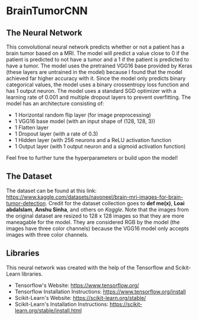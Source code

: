 # BrainTumorCNN

## The Neural Network

This convolutional neural network predicts whether or not a patient has a brain tumor based on a MRI. The model will predict a value close to 0 if the patient is predicted to not have a tumor and a 1 if the patient is predicted to have a tumor. The model uses the pretrained VGG16 base provided by Keras (these layers are untrained in the model) because I found that the model achieved far higher accuracy with it. Since the model only predicts binary categorical values, the model uses a binary crossentropy loss function and has 1 output neuron. The model uses a standard SGD optimizer with a learning rate of 0.001 and multiple dropout layers to prevent overfitting. The model has an architecture consisting of:
- 1 Horizontal random flip layer (for image preprocessing)
- 1 VGG16 base model (with an input shape of (128, 128, 3))
- 1 Flatten layer
- 1 Dropout layer (with a rate of 0.3)
- 1 Hidden layer (with 256 neurons and a ReLU activation function
- 1 Output layer (with 1 output neuron and a sigmoid activation function)

Feel free to further tune the hyperparameters or build upon the model!

## The Dataset
The dataset can be found at this link: https://www.kaggle.com/datasets/navoneel/brain-mri-images-for-brain-tumor-detection. Credit for the dataset collection goes to **def me(x)**, **Loai abdalslam**, **Anshu Sinha**, and others on *Kaggle*. Note that the images from the original dataset are resized to 128 x 128 images so that they are more maneagable for the model. They are considered RGB by the model (the images have three color channels) because the VGG16 model only accepts images with three color channels.

## Libraries
This neural network was created with the help of the Tensorflow and Scikit-Learn libraries.
- Tensorflow's Website: https://www.tensorflow.org/
- Tensorflow Installation Instructions: https://www.tensorflow.org/install
- Scikit-Learn's Website: https://scikit-learn.org/stable/
- Scikit-Learn's Installation Instructions: https://scikit-learn.org/stable/install.html
